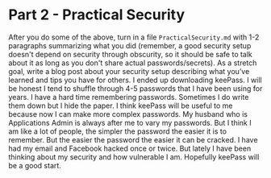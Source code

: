 # Part 2 - Practical Security
After you do some of the above, turn in a file `PracticalSecurity.md` with 1-2
paragraphs summarizing what you did (remember, a good security setup doesn't
depend on security through obscurity, so it should be safe to talk about it as
long as you don't share actual passwords/secrets). As a stretch goal, write a
blog post about your security setup describing what you’ve learned and tips you
have for others.
I ended up downloading keePass.  I will be honest I tend to shuffle through 4-5 passwords that I have been using for years.  I have a hard time remembering passwords. Sometimes I do write them down but I hide the paper.  I think keePass will be useful to me because now I can make more complex passwords.  My husband who is Applications Admin is always after me to vary my passwords.  But I think I am like a lot of people, the simpler the password the easier it is to remember.  But the easier the password the easier it can be cracked.  I have had my email and Facebook hacked once or twice.  But lately I have been thinking about my security and how vulnerable I am.  Hopefully keePass will be a good start.